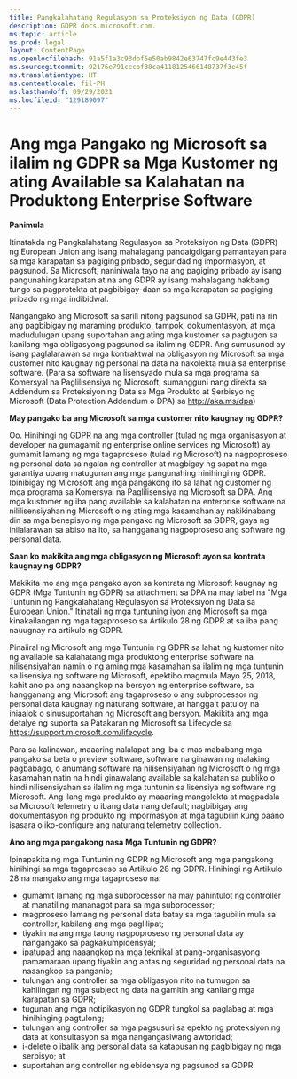 ```yaml
---
title: Pangkalahatang Regulasyon sa Proteksiyon ng Data (GDPR)
description: GDPR docs.microsoft.com.
ms.topic: article
ms.prod: legal
layout: ContentPage
ms.openlocfilehash: 91a5f1a3c93dbf5e50ab9842e63747fc9e443fe3
ms.sourcegitcommit: 92176e791cecbf38ca4118125466148737f3e45f
ms.translationtype: HT
ms.contentlocale: fil-PH
ms.lasthandoff: 09/29/2021
ms.locfileid: "129189097"
---
```

# <a name="microsofts-gdpr-commitments-to-customers-of-our-generally-available-enterprise-software-products"></a>Ang mga Pangako ng Microsoft sa ilalim ng GDPR sa Mga Kustomer ng ating Available sa Kalahatan na Produktong Enterprise Software

**Panimula**

Itinatakda ng Pangkalahatang Regulasyon sa Proteksiyon ng Data (GDPR) ng European Union ang isang mahalagang pandaigdigang pamantayan para sa mga karapatan sa pagiging pribado, seguridad ng impormasyon, at pagsunod. Sa Microsoft, naniniwala tayo na ang pagiging pribado ay isang pangunahing karapatan at na ang GDPR ay isang mahalagang hakbang tungo sa pagprotekta at pagbibigay-daan sa mga karapatan sa pagiging pribado ng mga indibidwal.     

Nangangako ang Microsoft sa sarili nitong pagsunod sa GDPR, pati na rin ang pagbibigay ng maraming produkto, tampok, dokumentasyon, at mga madudulugan upang suportahan ang ating mga kustomer sa pagtugon sa kanilang mga obligasyong pagsunod sa ilalim ng GDPR. Ang sumusunod ay isang paglalarawan sa mga kontraktwal na obligasyon ng Microsoft sa mga customer nito kaugnay ng personal na data na nakolekta mula sa enterprise software. (Para sa software na lisensyado mula sa mga programa sa Komersyal na Paglilisensiya ng Microsoft, sumangguni nang direkta sa Addendum sa Proteksiyon ng Data sa Mga Produkto at Serbisyo ng Microsoft (Data Protection Addendum o DPA) sa http://aka.ms/dpa)

**May pangako ba ang Microsoft sa mga customer nito kaugnay ng GDPR?**

Oo. Hinihingi ng GDPR na ang mga controller (tulad ng mga organisasyon at developer na gumagamit ng enterprise online services ng Microsoft) ay gumamit lamang ng mga tagaproseso (tulad ng Microsoft) na nagpoproseso ng personal data sa ngalan ng controller at magbigay ng sapat na mga garantiya upang matugunan ang mga pangunahing hinihingi ng GDPR. Ibinibigay ng Microsoft ang mga pangakong ito sa lahat ng customer ng mga programa sa Komersyal na Paglilisensiya ng Microsoft sa DPA. Ang mga kustomer ng iba pang available sa kalahatan na enterprise software na nililisensiyahan ng Microsoft o ng ating mga kasamahan ay nakikinabang din sa mga benepisyo ng mga pangako ng Microsoft sa GDPR, gaya ng inilalarawan sa abiso na ito, sa hangganang nagpoproseso ang software ng personal data.

**Saan ko makikita ang mga obligasyon ng Microsoft ayon sa kontrata kaugnay ng GDPR?**

Makikita mo ang mga pangako ayon sa kontrata ng Microsoft kaugnay ng GDPR (Mga Tuntunin ng GDPR) sa attachment sa DPA na may label na "Mga Tuntunin ng Pangkalahatang Regulasyon sa Proteksiyon ng Data sa European Union." Itinatali ng mga tuntuning iyon ang Microsoft sa mga kinakailangan ng mga tagaproseso sa Artikulo 28 ng GDPR at sa iba pang nauugnay na artikulo ng GDPR. 

Pinaiiral ng Microsoft ang mga Tuntunin ng GDPR sa lahat ng kustomer nito ng available sa kalahatang mga produktong enterprise software na nilisensiyahan namin o ng aming mga kasamahan sa ilalim ng mga tuntunin sa lisensiya ng software ng Microsoft, epektibo magmula Mayo 25, 2018, kahit ano pa ang naaangkop na bersyon ng enterprise software, sa hangganang ang Microsoft ang tagaproseso o ang subprocessor ng personal data kaugnay ng naturang software, at hangga’t patuloy na iniaalok o sinusuportahan ng Microsoft ang bersyon. Makikita ang mga detalye ng suporta sa Patakaran ng Microsoft sa Lifecycle sa https://support.microsoft.com/lifecycle.

Para sa kalinawan, maaaring nalalapat ang iba o mas mababang mga pangako sa beta o preview software, software na ginawan ng malaking pagbabago, o anumang software na nilisensiyahan ng Microsoft o ng mga kasamahan natin na hindi ginawalang available sa kalahatan sa publiko o hindi nilisensiyahan sa ilalim ng mga tuntunin sa lisensiya ng software ng Microsoft. Ang ilang mga produkto ay maaaring mangolekta at magpadala sa Microsoft telemetry o ibang data nang default; nagbibigay ang dokumentasyon ng produkto ng impormasyon at mga tagubilin kung paano isasara o iko-configure ang naturang telemetry collection.

**Ano ang mga pangakong nasa Mga Tuntunin ng GDPR?**

Ipinapakita ng mga Tuntunin ng GDPR ng Microsoft ang mga pangakong hinihingi sa mga tagaproseso sa Artikulo 28 ng GDPR.  Hinihingi ng Artikulo 28 na mangako ang mga tagaproseso na:

-   gumamit lamang ng mga subprocessor na may pahintulot ng controller at manatiling mananagot para sa mga subprocessor;
-   magproseso lamang ng personal data batay sa mga tagubilin mula sa controller, kabilang ang mga paglilipat;
-   tiyakin na ang mga taong nagpoproseso ng personal data ay nangangako sa pagkakumpidensyal;
-   ipatupad ang naaangkop na mga teknikal at pang-organisasyong pamamaraan upang tiyakin ang antas ng seguridad ng personal data na naaangkop sa panganib;
-   tulungan ang controller sa mga obligasyon nito na tumugon sa kahilingan ng mga subject ng data na gamitin ang kanilang mga karapatan sa GDPR;
-   tugunan ang mga notipikasyon ng GDPR tungkol sa paglabag at mga hinihinging pagtulong;
-   tulungan ang controller sa mga pagsusuri sa epekto ng proteksiyon ng data at konsultasyon sa mga nangangasiwang awtoridad; 
-   i-delete o ibalik ang personal data sa katapusan ng pagbibigay ng mga serbisyo; at
-   suportahan ang controller ng ebidensya ng pagsunod sa GDPR.
